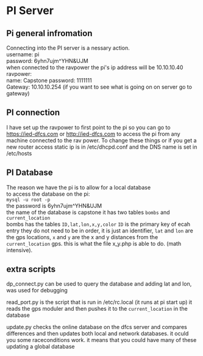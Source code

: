 # PI Server
## Pi general infromation
Connecting into the PI server is a nessary action.  
username: pi  
password: 6yhn7ujm^YHN&UJM  
when connected to the ravpower the pi's ip address will be 10.10.10.40  
ravpower:  
name: Capstone 
password: 1111111  
Gateway: 10.10.10.254  (if you want to see what is going on on server go to gateway)  
  
## PI connection
I have set up the ravpower to first point to the pi so you can go to https://ied-dfcs.com or http://ied-dfcs.com to access the pi from any machine connected to
 the rav power. 
 To change these things or if you get a new router access static ip is in /etc/dhcpd.conf and the DNS name is set in /etc/hosts  
  
## PI Database
The reason we have the pi is to allow for a local database  
to access the database on the pi:  
```mysql -u root -p```  
the password is 6yhn7ujm^YHN&UJM  
the name of the database is capstone it has two tables ```bombs``` and ```current_location```  
bombs has the tables ```ID,lat,lon,x,y,color```  ```ID``` is the primary key of ecah entry they do not need to be in order, it is just an identifier, ```lat``` and ```lon``` are the gps locations, ```x``` and 
```y``` are the x and y distances from the ```current_location``` gps. this is what the file x_y.php is able to do. (math intensive).  

## extra scripts
dp_connect.py can be used to query the database and adding lat and lon, was used for debugging  
  
read_port.py is the script that is run in /etc/rc.local (it runs at pi start up) it reads the gps moduler and then pushes it to the ```current_location```
in the database  
  
update.py checks the online database on the dfcs server and compares differences and then updates both local and network databases. it oculd you some raceconditions
work. it means that you could have many of these updating a global database  
